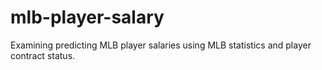 # mlb-player-salary
Examining predicting MLB player salaries using MLB statistics and player contract status.
